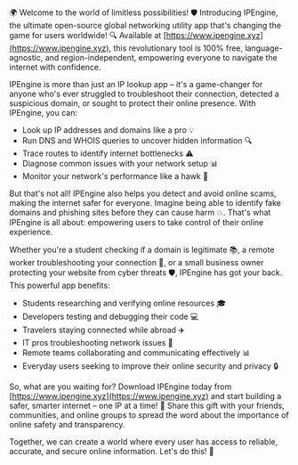 🌍 Welcome to the world of limitless possibilities! 🛡️ Introducing IPEngine, the ultimate open-source global networking utility app that's changing the game for users worldwide! 🔍 Available at [https://www.ipengine.xyz](https://www.ipengine.xyz), this revolutionary tool is 100% free, language-agnostic, and region-independent, empowering everyone to navigate the internet with confidence.

IPEngine is more than just an IP lookup app – it's a game-changer for anyone who's ever struggled to troubleshoot their connection, detected a suspicious domain, or sought to protect their online presence. With IPEngine, you can:

* Look up IP addresses and domains like a pro 💡
* Run DNS and WHOIS queries to uncover hidden information 🔍
* Trace routes to identify internet bottlenecks ⚠️
* Diagnose common issues with your network setup 📊
* Monitor your network's performance like a hawk 👀

But that's not all! IPEngine also helps you detect and avoid online scams, making the internet safer for everyone. Imagine being able to identify fake domains and phishing sites before they can cause harm 💥. That's what IPEngine is all about: empowering users to take control of their online experience.

Whether you're a student checking if a domain is legitimate 📚, a remote worker troubleshooting your connection 🔧, or a small business owner protecting your website from cyber threats 🛡️, IPEngine has got your back. This powerful app benefits:

* Students researching and verifying online resources 🎓
* Developers testing and debugging their code 💻
* Travelers staying connected while abroad ✈️
* IT pros troubleshooting network issues 💼
* Remote teams collaborating and communicating effectively 📊
* Everyday users seeking to improve their online security and privacy 🔒

So, what are you waiting for? Download IPEngine today from [https://www.ipengine.xyz](https://www.ipengine.xyz) and start building a safer, smarter internet – one IP at a time! 🚀 Share this gift with your friends, communities, and online groups to spread the word about the importance of online safety and transparency.

Together, we can create a world where every user has access to reliable, accurate, and secure online information. Let's do this! 🌟